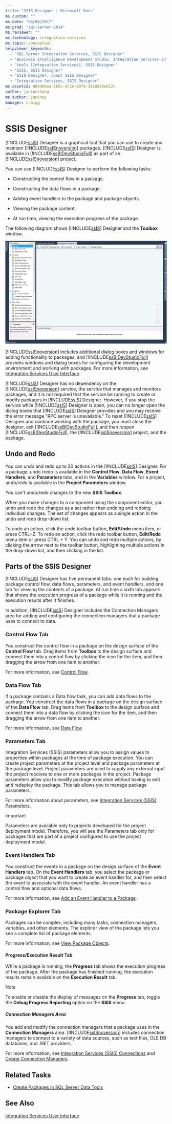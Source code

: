 ```yaml
---
title: "SSIS Designer | Microsoft Docs"
ms.custom: ""
ms.date: "03/06/2017"
ms.prod: "sql-server-2014"
ms.reviewer: ""
ms.technology: integration-services
ms.topic: conceptual
helpviewer_keywords: 
  - "SQL Server Integration Services, SSIS Designer"
  - "Business Intelligence Development Studio, Integration Services in"
  - "tools [Integration Services], SSIS Designer"
  - "SSIS, SSIS Designer"
  - "SSIS Designer, about SSIS Designer"
  - "Integration Services, SSIS Designer"
ms.assetid: 006d68ea-1b5c-4c1e-8079-3910288e012c
author: janinezhang
ms.author: janinez
manager: craigg
---
```

# SSIS Designer
  [!INCLUDE[ssIS](../includes/ssis-md.md)] Designer is a graphical tool that you can use to create and maintain [!INCLUDE[ssISnoversion](../includes/ssisnoversion-md.md)] packages. [!INCLUDE[ssIS](../includes/ssis-md.md)] Designer is available in [!INCLUDE[ssBIDevStudioFull](../includes/ssbidevstudiofull-md.md)] as part of an [!INCLUDE[ssISnoversion](../includes/ssisnoversion-md.md)] project.  
  
 You can use [!INCLUDE[ssIS](../includes/ssis-md.md)] Designer to perform the following tasks:  
  
-   Constructing the control flow in a package.  
  
-   Constructing the data flows in a package.  
  
-   Adding event handlers to the package and package objects.  
  
-   Viewing the package content.  
  
-   At run time, viewing the execution progress of the package.  
  
 The following diagram shows [!INCLUDE[ssIS](../includes/ssis-md.md)] Designer and the **Toolbox** window.  
  
 ![Screenshot of SSIS Designer and Toolbox](media/denali-designerandtoolbox.gif "Screenshot of SSIS Designer and Toolbox")  
  
 [!INCLUDE[ssISnoversion](../includes/ssisnoversion-md.md)] includes additional dialog boxes and windows for adding functionality to packages, and [!INCLUDE[ssBIDevStudioFull](../includes/ssbidevstudiofull-md.md)] provides windows and dialog boxes for configuring the development environment and working with packages. For more information, see [Integration Services User Interface](integration-services-user-interface.md).  
  
 [!INCLUDE[ssIS](../includes/ssis-md.md)] Designer has no dependency on the [!INCLUDE[ssISnoversion](../includes/ssisnoversion-md.md)] service, the service that manages and monitors packages, and it is not required that the service be running to create or modify packages in [!INCLUDE[ssIS](../includes/ssis-md.md)] Designer. However, if you stop the service while [!INCLUDE[ssIS](../includes/ssis-md.md)] Designer is open, you can no longer open the dialog boxes that [!INCLUDE[ssIS](../includes/ssis-md.md)] Designer provides and you may receive the error message "RPC server is unavailable." To reset [!INCLUDE[ssIS](../includes/ssis-md.md)] Designer and continue working with the package, you must close the designer, exit [!INCLUDE[ssBIDevStudioFull](../includes/ssbidevstudiofull-md.md)], and then reopen [!INCLUDE[ssBIDevStudioFull](../includes/ssbidevstudiofull-md.md)], the [!INCLUDE[ssISnoversion](../includes/ssisnoversion-md.md)] project, and the package.  
  
## Undo and Redo  
 You can undo and redo up to 20 actions in the [!INCLUDE[ssIS](../includes/ssis-md.md)] Designer. For a package, undo /redo is available in the **Control Flow**, **Data Flow**, **Event Handlers**, and **Parameters** tabs, and in the **Variables** window. For a project, undo/redo is available in the **Project Parameters** window.  
  
 You can't undo/redo changes to the new **SSIS Toolbox**.  
  
 When you make changes to a component using the component editor, you undo and redo the changes as a set rather than undoing and redoing individual changes. The set of changes appears as a single action in the undo and redo drop-down list.  
  
 To undo an action, click the undo toolbar button, **Edit/Undo** menu item, or press CTRL+Z. To redo an action, click the redo toolbar button, **Edit/Redo** menu item or press CTRL + Y. You can undo and redo multiple actions, by clicking the arrow next to the toolbar button, highlighting multiple actions in the drop-down list, and then clicking in the list.  
  
## Parts of the SSIS Designer  
 [!INCLUDE[ssIS](../includes/ssis-md.md)] Designer has five permanent tabs: one each for building package control flow, data flows, parameters, and event handlers, and one tab for viewing the contents of a package. At run time a sixth tab appears that shows the execution progress of a package while it is running and the execution results after it finishes.  
  
 In addition, [!INCLUDE[ssIS](../includes/ssis-md.md)] Designer includes the Connection Managers area for adding and configuring the connection managers that a package uses to connect to data.  
  
### Control Flow Tab  
 You construct the control flow in a package on the design surface of the **Control Flow** tab. Drag items from **Toolbox** to the design surface and connect them into a control flow by clicking the icon for the item, and then dragging the arrow from one item to another.  
  
 For more information, see [Control Flow](control-flow/control-flow.md).  
  
### Data Flow Tab  
 If a package contains a Data flow task, you can add data flows to the package. You construct the data flows in a package on the design surface of the **Data Flow** tab. Drag items from **Toolbox** to the design surface and connect them into a data flow by clicking the icon for the item, and then dragging the arrow from one item to another.  
  
 For more information, see [Data Flow](data-flow/data-flow.md).  
  
### Parameters Tab  
 Integration Services (SSIS) parameters allow you to assign values to properties within packages at the time of package execution. You can create project parameters at the project level and package parameters at the package level. Project parameters are used to supply any external input the project receives to one or more packages in the project. Package parameters allow you to modify package execution without having to edit and redeploy the package. This tab allows you to manage package parameters.  
  
 For more information about parameters, see [Integration Services &#40;SSIS&#41; Parameters](integration-services-ssis-package-and-project-parameters.md).  
  
> [!IMPORTANT]  
>  Parameters are available only to projects developed for the project deployment model. Therefore, you will see the Parameters tab only for packages that are part of a project configured to use the project deployment model.  
  
### Event Handlers Tab  
 You construct the events in a package on the design surface of the **Event Handlers** tab. On the **Event Handlers** tab, you select the package or package object that you want to create an event handler for, and then select the event to associate with the event handler. An event handler has a control flow and optional data flows.  
  
 For more information, see [Add an Event Handler to a Package](../../2014/integration-services/add-an-event-handler-to-a-package.md).  
  
### Package Explorer Tab  
 Packages can be complex, including many tasks, connection managers, variables, and other elements. The explorer view of the package lets you see a complete list of package elements.  
  
 For more information, see [View Package Objects](view-package-objects.md).  
  
#### Progress/Execution Result Tab  
 While a package is running, the **Progress** tab shows the execution progress of the package. After the package has finished running, the execution results remain available on the **Execution Result** tab.  
  
> [!NOTE]  
>  To enable or disable the display of messages on the **Progress** tab, toggle the **Debug Progress Reporting** option on the **SSIS** menu.  
  
##### Connection Managers Area  
 You add and modify the connection managers that a package uses in the **Connection Managers** area. [!INCLUDE[ssISnoversion](../includes/ssisnoversion-md.md)] includes connection managers to connect to a variety of data sources, such as text files, OLE DB databases, and .NET providers.  
  
 For more information, see [Integration Services &#40;SSIS&#41; Connections](connection-manager/integration-services-ssis-connections.md) and [Create Connection Managers](../../2014/integration-services/create-connection-managers.md).  
  
## Related Tasks  
  
-   [Create Packages in SQL Server Data Tools](create-packages-in-sql-server-data-tools.md)  
  
## See Also  
 [Integration Services User Interface](integration-services-user-interface.md)  
  
  
